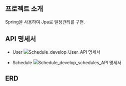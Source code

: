 ## 프로젝트 소개
Spring을 사용하여 Jpa로 일정관리를 구현.

## API 명세서
   * User
![Schedule_develop_User_API 명세서](https://github.com/user-attachments/assets/19688ab9-ba18-406c-a1ba-3a185571b21e)

   * Schedule
![Schedule_develop_schedules_API 명세서](https://github.com/user-attachments/assets/42c0135f-6b9a-4662-ae0d-dab017759872)


## ERD


